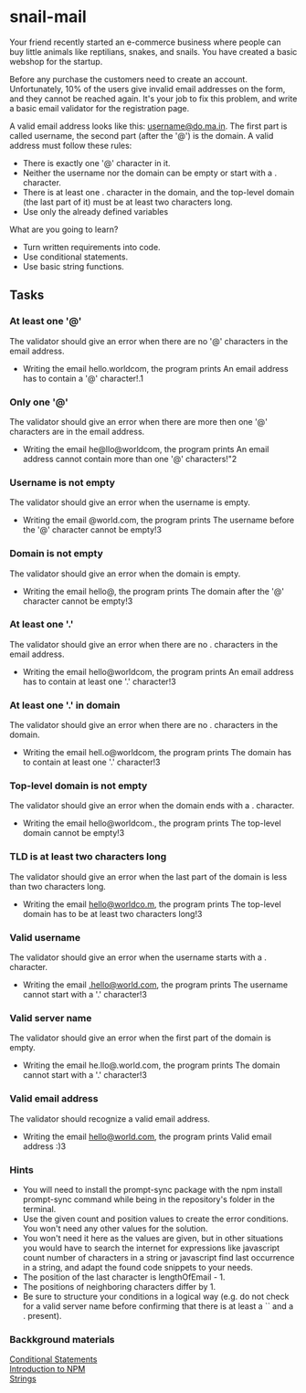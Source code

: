 # snail-mail
Your friend recently started an e-commerce business where people can buy little animals like reptilians, snakes, and snails. You have created a basic webshop for the startup.

Before any purchase the customers need to create an account. Unfortunately, 10% of the users give invalid email addresses on the form, and they cannot be reached again. It's your job to fix this problem, and write a basic email validator for the registration page.

A valid email address looks like this: username@do.ma.in. The first part is called username, the second part (after the '@') is the domain. A valid address must follow these rules:

* There is exactly one '@' character in it.
* Neither the username nor the domain can be empty or start with a . character.
* There is at least one . character in the domain, and the top-level domain (the last part of it) must be at least two characters long.
* Use only the already defined variables

What are you going to learn?
* Turn written requirements into code.
* Use conditional statements.
* Use basic string functions.
## Tasks

### At least one '@'
The validator should give an error when there are no '@' characters in the email address.

* Writing the email hello.worldcom, the program prints An email address has to contain a '@' character!.1

### Only one '@'
The validator should give an error when there are more then one '@' characters are in the email address.

* Writing the email he@llo@worldcom, the program prints An email address cannot contain more than one '@' characters!"2

### Username is not empty
The validator should give an error when the username is empty.

* Writing the email @world.com, the program prints The username before the '@' character cannot be empty!3
### Domain is not empty
The validator should give an error when the domain is empty.

* Writing the email hello@, the program prints The domain after the '@' character cannot be empty!3
### At least one '.'
The validator should give an error when there are no . characters in the email address.

* Writing the email hello@worldcom, the program prints An email address has to contain at least one '.' character!3
### At least one '.' in domain
The validator should give an error when there are no . characters in the domain.

* Writing the email hell.o@worldcom, the program prints The domain has to contain at least one '.' character!3
### Top-level domain is not empty
The validator should give an error when the domain ends with a . character.

* Writing the email hello@worldcom., the program prints The top-level domain cannot be empty!3
### TLD is at least two characters long
The validator should give an error when the last part of the domain is less than two characters long.

* Writing the email hello@worldco.m, the program prints The top-level domain has to be at least two characters long!3
### Valid username
The validator should give an error when the username starts with a . character.

* Writing the email .hello@world.com, the program prints The username cannot start with a '.' character!3
### Valid server name
The validator should give an error when the first part of the domain is empty.

* Writing the email he.llo@.world.com, the program prints The domain cannot start with a '.' character!3
### Valid email address
The validator should recognize a valid email address.

* Writing the email hello@world.com, the program prints Valid email address :)3


### Hints
* You will need to install the prompt-sync package with the npm install prompt-sync command while being in the repository's folder in the terminal.
* Use the given count and position values to create the error conditions. You won't need any other values for the solution.
* You won't need it here as the values are given, but in other situations you would have to search the internet for expressions like javascript count number of characters in a string or javascript find last occurrence in a string, and adapt the found code snippets to your needs.
* The position of the last character is lengthOfEmail - 1.
* The positions of neighboring characters differ by 1.
* Be sure to structure your conditions in a logical way (e.g. do not check for a valid server name before confirming that there is at least a `` and a . present).

### Backkground materials
[Conditional Statements](JavaScriptControlFlow.md)  
[Introduction to NPM](https://www.w3schools.com/nodejs/nodejs_npm.asp)  
[Strings](JavaScriptDataTypes.md)  
[]()  
[]()  
[]()  
[]()
